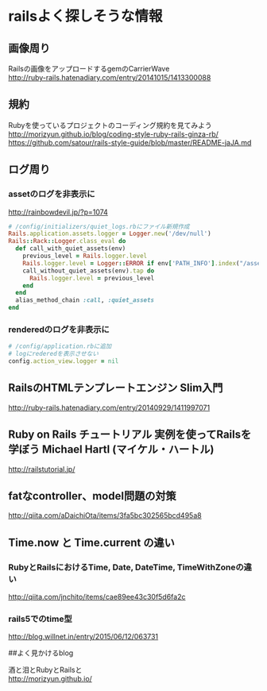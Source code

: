 
# railsよく探しそうな情報


## 画像周り

Railsの画像をアップロードするgemのCarrierWave  
http://ruby-rails.hatenadiary.com/entry/20141015/1413300088  


## 規約
Rubyを使っているプロジェクトのコーディング規約を見てみよう  
http://morizyun.github.io/blog/coding-style-ruby-rails-ginza-rb/  
https://github.com/satour/rails-style-guide/blob/master/README-jaJA.md  



## ログ周り

### assetのログを非表示に
http://rainbowdevil.jp/?p=1074
```Ruby
# /config/initializers/quiet_logs.rbにファイル新規作成
Rails.application.assets.logger = Logger.new('/dev/null') 
Rails::Rack::Logger.class_eval do
  def call_with_quiet_assets(env)
    previous_level = Rails.logger.level
    Rails.logger.level = Logger::ERROR if env['PATH_INFO'].index("/assets/") == 0
    call_without_quiet_assets(env).tap do
      Rails.logger.level = previous_level
    end
  end
  alias_method_chain :call, :quiet_assets
end
```

### renderedのログを非表示に
```Ruby
# /config/application.rbに追加
# logにrederedを表示させない
config.action_view.logger = nil
```


## RailsのHTMLテンプレートエンジン Slim入門
http://ruby-rails.hatenadiary.com/entry/20140929/1411997071  


## Ruby on Rails チュートリアル 実例を使ってRailsを学ぼう Michael Hartl (マイケル・ハートル)  
http://railstutorial.jp/  


## fatなcontroller、model問題の対策
http://qiita.com/aDaichiOta/items/3fa5bc302565bcd495a8


## Time.now と Time.current の違い

### RubyとRailsにおけるTime, Date, DateTime, TimeWithZoneの違い
http://qiita.com/jnchito/items/cae89ee43c30f5d6fa2c

### rails5でのtime型
http://blog.willnet.in/entry/2015/06/12/063731


##よく見かけるblog

酒と泪とRubyとRailsと  
http://morizyun.github.io/
